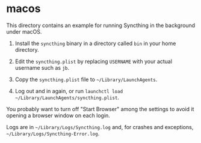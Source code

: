# macos

This directory contains an example for running Syncthing in the
background under macOS.

 1. Install the `syncthing` binary in a directory called `bin` in your
    home directory.

 2. Edit the `syncthing.plist` by replacing `USERNAME` with your actual
    username such as `jb`.

 3. Copy the `syncthing.plist` file to `~/Library/LaunchAgents`.

 4. Log out and in again, or run `launchctl load
    ~/Library/LaunchAgents/syncthing.plist`.

You probably want to turn off "Start Browser" among the settings to
avoid it opening a browser window on each login.

Logs are in `~/Library/Logs/Syncthing.log` and, for crashes and exceptions,
`~/Library/Logs/Syncthing-Error.log`.

